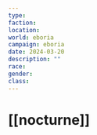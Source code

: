 ```yaml
---
type: 
faction: 
location: 
world: eboria
campaign: eboria
date: 2024-03-20
description: ""
race: 
gender: 
class: 
---
```

# [[nocturne]]

